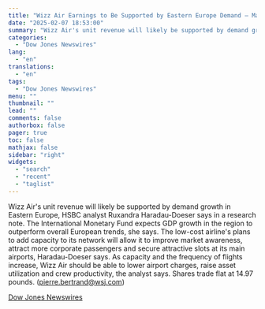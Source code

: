 ```yaml
---
title: "Wizz Air Earnings to Be Supported by Eastern Europe Demand — Market Talk"
date: "2025-02-07 18:53:00"
summary: "Wizz Air's unit revenue will likely be supported by demand growth in Eastern Europe, HSBC analyst Ruxandra Haradau-Doeser says in a research note. The International Monetary Fund expects GDP growth in the region to outperform overall European trends, she says. The low-cost airline's plans to add capacity to its network..."
categories:
  - "Dow Jones Newswires"
lang:
  - "en"
translations:
  - "en"
tags:
  - "Dow Jones Newswires"
menu: ""
thumbnail: ""
lead: ""
comments: false
authorbox: false
pager: true
toc: false
mathjax: false
sidebar: "right"
widgets:
  - "search"
  - "recent"
  - "taglist"
---
```


Wizz Air's unit revenue will likely be supported by demand growth in Eastern Europe, HSBC analyst Ruxandra Haradau-Doeser says in a research note. The International Monetary Fund expects GDP growth in the region to outperform overall European trends, she says. The low-cost airline's plans to add capacity to its network will allow it to improve market awareness, attract more corporate passengers and secure attractive slots at its main airports, Haradau-Doeser says. As capacity and the frequency of flights increase, Wizz Air should be able to lower airport charges, raise asset utilization and crew productivity, the analyst says. Shares trade flat at 14.97 pounds. (pierre.bertrand@wsj.com)

[Dow Jones Newswires](https://www.tradingview.com/news/DJN_DN20250207004215:0/)

